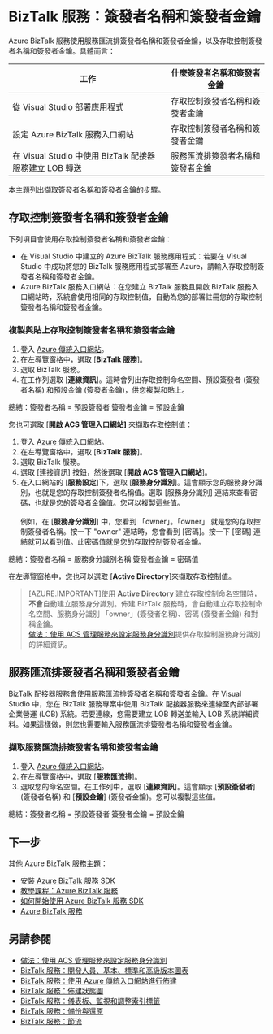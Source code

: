<properties 
	pageTitle="BizTalk 服務中的簽發者名稱和簽發者金鑰 | Microsoft Azure" 
	description="了解如何在 BizTalk 服務中擷取服務匯流排或存取控制 (ACS) 的簽發者名稱和簽發者金鑰。MABS，WABS" 
	services="biztalk-services" 
	documentationCenter="" 
	authors="MandiOhlinger" 
	manager="erikre" 
	editor=""/>

<tags 
	ms.service="biztalk-services" 
	ms.workload="integration" 
	ms.tgt_pltfrm="na" 
	ms.devlang="na" 
	ms.topic="article" 
	ms.date="05/16/2016" 
	ms.author="mandia"/>




# BizTalk 服務：簽發者名稱和簽發者金鑰

Azure BizTalk 服務使用服務匯流排簽發者名稱和簽發者金鑰，以及存取控制簽發者名稱和簽發者金鑰。具體而言：

工作 | 什麼簽發者名稱和簽發者金鑰
--- | ---
從 Visual Studio 部署應用程式 | 存取控制簽發者名稱和簽發者金鑰
設定 Azure BizTalk 服務入口網站 | 存取控制簽發者名稱和簽發者金鑰
在 Visual Studio 中使用 BizTalk 配接器服務建立 LOB 轉送 | 服務匯流排簽發者名稱和簽發者金鑰

本主題列出擷取簽發者名稱和簽發者金鑰的步驟。

## 存取控制簽發者名稱和簽發者金鑰
下列項目會使用存取控制簽發者名稱和簽發者金鑰：

- 在 Visual Studio 中建立的 Azure BizTalk 服務應用程式：若要在 Visual Studio 中成功將您的 BizTalk 服務應用程式部署至 Azure，請輸入存取控制簽發者名稱和簽發者金鑰。 
- Azure BizTalk 服務入口網站：在您建立 BizTalk 服務且開啟 BizTalk 服務入口網站時，系統會使用相同的存取控制值，自動為您的部署註冊您的存取控制簽發者名稱和簽發者金鑰。

### 複製與貼上存取控制簽發者名稱和簽發者金鑰

1. 登入 [Azure 傳統入口網站](http://go.microsoft.com/fwlink/p/?LinkID=213885)。
2. 在左導覽窗格中，選取 [**BizTalk 服務**]。
3. 選取 BizTalk 服務。 
4. 在工作列選取 [**連線資訊**]。這時會列出存取控制命名空間、預設簽發者 (簽發者名稱) 和預設金鑰 (簽發者金鑰)，供您複製和貼上。  

總結：簽發者名稱 = 預設簽發者 簽發者金鑰 = 預設金鑰


您也可選取 [**開啟 ACS 管理入口網站]** 來擷取存取控制值：

1. 登入 [Azure 傳統入口網站](http://go.microsoft.com/fwlink/p/?LinkID=213885)。
2. 在左導覽窗格中，選取 [**BizTalk 服務**]。
3. 選取 BizTalk 服務。
4. 選取 [連接資訊] 按鈕，然後選取 [**開啟 ACS 管理入口網站**]。
5. 在入口網站的 [**服務設定**]下，選取 [**服務身分識別**]。這會顯示您的服務身分識別，也就是您的存取控制簽發者名稱值。選取 [服務身分識別] 連結來查看密碼，也就是您的簽發者金鑰值。您可以複製這些值。<br/><br/> 例如，在 [**服務身分識別**] 中，您看到 「owner」。「owner」 就是您的存取控制簽發者名稱。按一下 "owner" 連結時，您會看到 [密碼]。按一下 [密碼] 連結就可以看到值。此密碼值就是您的存取控制簽發者金鑰。  

總結：簽發者名稱 = 服務身分識別名稱 簽發者金鑰 = 密碼值

在左導覽窗格中，您也可以選取 [**Active Directory**]來擷取存取控制值。

> [AZURE.IMPORTANT]使用 **Active Directory** 建立存取控制命名空間時，**不會**自動建立服務身分識別。佈建 BizTalk 服務時，會自動建立存取控制命名空間、服務身分識別 「owner」(簽發者名稱)、密碼 (簽發者金鑰) 和對稱金鑰。<br /> [做法：使用 ACS 管理服務來設定服務身分識別](http://go.microsoft.com/fwlink/p/?LinkID=303942)提供存取控制服務身分識別的詳細資訊。


## 服務匯流排簽發者名稱和簽發者金鑰
BizTalk 配接器服務會使用服務匯流排簽發者名稱和簽發者金鑰。在 Visual Studio 中，您在 BizTalk 服務專案中使用 BizTalk 配接器服務來連線至內部部署企業營運 (LOB) 系統。若要連線，您需要建立 LOB 轉送並輸入 LOB 系統詳細資料。如果這樣做，則您也需要輸入服務匯流排簽發者名稱和簽發者金鑰。

### 擷取服務匯流排簽發者名稱和簽發者金鑰

1. 登入 [Azure 傳統入口網站](http://go.microsoft.com/fwlink/p/?LinkID=213885)。
2. 在左導覽窗格中，選取 [**服務匯流排**]。
3. 選取您的命名空間。在工作列中，選取 [**連線資訊**]。這會顯示 [**預設簽發者**] \(簽發者名稱) 和 [**預設金鑰**] \(簽發者金鑰)。您可以複製這些值。  

總結：簽發者名稱 = 預設簽發者 簽發者金鑰 = 預設金鑰

## 下一步
其他 Azure BizTalk 服務主題：

-  [安裝 Azure BizTalk 服務 SDK](http://go.microsoft.com/fwlink/p/?LinkID=241589)<br/>
-  [教學課程：Azure BizTalk 服務](http://go.microsoft.com/fwlink/p/?LinkID=236944)<br/>
-  [如何開始使用 Azure BizTalk 服務 SDK](http://go.microsoft.com/fwlink/p/?LinkID=302335)<br/>
-  [Azure BizTalk 服務](http://go.microsoft.com/fwlink/p/?LinkID=303664)<br/>


## 另請參閱
-  [做法：使用 ACS 管理服務來設定服務身分識別](http://go.microsoft.com/fwlink/p/?LinkID=303942)<br/>
- [BizTalk 服務：開發人員、基本、標準和高級版本圖表](http://go.microsoft.com/fwlink/p/?LinkID=302279)<br/>
- [BizTalk 服務：使用 Azure 傳統入口網站進行佈建](http://go.microsoft.com/fwlink/p/?LinkID=302280)<br/>
- [BizTalk 服務：佈建狀態圖](http://go.microsoft.com/fwlink/p/?LinkID=329870)<br/>
- [BizTalk 服務：儀表板、監視和調整索引標籤](http://go.microsoft.com/fwlink/p/?LinkID=302281)<br/>
- [BizTalk 服務：備份與還原](http://go.microsoft.com/fwlink/p/?LinkID=329873)<br/>
- [BizTalk 服務：節流](http://go.microsoft.com/fwlink/p/?LinkID=302282)<br/>
 

<!---HONumber=AcomDC_0518_2016-->